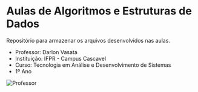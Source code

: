 # Aulas de Algoritmos e Estruturas de Dados

Repositório para armazenar os arquivos desenvolvidos nas aulas.  

- Professor: Darlon Vasata  
- Instituição: IFPR - Campus Cascavel  
- Curso: Tecnologia em Análise e Desenvolvimento de Sistemas  
- 1º Ano  


![Professor](https://github.com/darlonv.png)